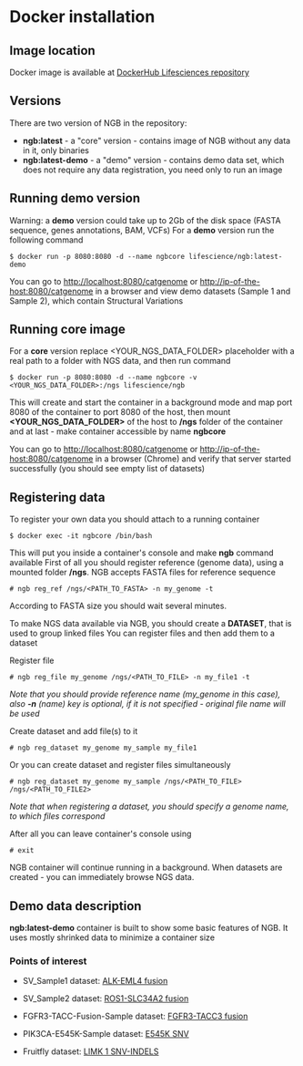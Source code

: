 # Docker installation
## Image location
Docker image is available at [DockerHub Lifesciences repository](https://hub.docker.com/r/lifescience/ngb/)

## Versions
There are two version of NGB in the repository:

* **ngb:latest** - a "core" version - contains image of NGB without any data in it, only binaries
* **ngb:latest-demo** - a "demo" version - contains demo data set, which does not require any data registration, you need only to run an image

## Running demo version
Warning: a **demo** version could take up to 2Gb of the disk space (FASTA sequence, genes annotations, BAM, VCFs)
For a **demo** version run the following command
```
$ docker run -p 8080:8080 -d --name ngbcore lifescience/ngb:latest-demo
```  
You can go to [http://localhost:8080/catgenome](http://localhost:8080/catgenome) or [http://ip-of-the-host:8080/catgenome](http://ip-of-the-host:8080/catgenome) in a browser and view demo datasets (Sample 1 and Sample 2), which contain Structural Variations

## Running core image
For a **core** version replace <YOUR_NGS_DATA_FOLDER> placeholder with a real path to a folder with NGS data, and then run command
```
$ docker run -p 8080:8080 -d --name ngbcore -v <YOUR_NGS_DATA_FOLDER>:/ngs lifescience/ngb
```
This will create and start the container in a background mode and map port 8080 of the container to port 8080 of the host, then mount **<YOUR_NGS_DATA_FOLDER>** of the host to **/ngs** folder of the container and at last - make container accessible by name **ngbcore**

You can go to [http://localhost:8080/catgenome](http://localhost:8080/catgenome) or [http://ip-of-the-host:8080/catgenome](http://ip-of-the-host:8080/catgenome) in a browser (Chrome) and verify that server started successfully (you should see empty list of datasets)

## Registering data
To register your own data you should attach to a running container
```
$ docker exec -it ngbcore /bin/bash
```
This will put you inside a container's console and make **ngb** command available
First of all you should register reference (genome data), using a mounted folder **/ngs**. NGB accepts FASTA files for reference sequence
```
# ngb reg_ref /ngs/<PATH_TO_FASTA> -n my_genome -t
```

According to FASTA size you should wait several minutes.

To make NGS data available via NGB, you should create a **DATASET**, that is used to group linked files
You can register files and then add them to a dataset

Register file
```
# ngb reg_file my_genome /ngs/<PATH_TO_FILE> -n my_file1 -t
```

*Note that you should provide reference name (my_genome in this case), also **-n** (name) key is optional, if it is not specified - original file name will be used*

Create dataset and add file(s) to it
```
# ngb reg_dataset my_genome my_sample my_file1
```

Or you can create dataset and register files simultaneously
```
# ngb reg_dataset my_genome my_sample /ngs/<PATH_TO_FILE> /ngs/<PATH_TO_FILE2>
```

*Note that when registering a dataset, you should specify a genome name, to which files correspond*

After all you can leave container's console using
```
# exit
```

NGB container will continue running in a background.
When datasets are created - you can immediately browse NGS data.

## Demo data description
**ngb:latest-demo** container is built to show some basic features of NGB. It uses mostly shrinked data to minimize a container size

### Points of interest

* SV_Sample1 dataset: [ALK-EML4 fusion](http://localhost:8080/catgenome#/1/2/29224570/29224993?rewrite=Off&tracks=%5B%7B%22bioDataItemId%22%3A1%2C%22height%22%3A20%2C%22hidden%22%3Afalse%2C%22state%22%3A%7B%7D%7D%2C%7B%22bioDataItemId%22%3A3%2C%22hidden%22%3Afalse%2C%22height%22%3A100%2C%22state%22%3A%7B%22geneTranscript%22%3A%22collapsed%22%7D%7D%2C%7B%22bioDataItemId%22%3A8%2C%22hidden%22%3Afalse%2C%22height%22%3A47%2C%22state%22%3A%7B%22variantsView%22%3A%22Collapsed%22%7D%7D%2C%7B%22bioDataItemId%22%3A11%2C%22hidden%22%3Afalse%2C%22height%22%3A414%2C%22state%22%3A%7B%22arrows%22%3Atrue%2C%22colorMode%22%3A%22pairOrientation%22%2C%22coverage%22%3Atrue%2C%22diffBase%22%3Atrue%2C%22groupMode%22%3A%22default%22%2C%22ins_del%22%3Atrue%2C%22mismatches%22%3Atrue%2C%22readsViewMode%22%3A1%2C%22shadeByQuality%22%3Afalse%2C%22softClip%22%3Atrue%2C%22spliceJunctions%22%3Afalse%2C%22viewAsPairs%22%3Afalse%7D%7D%2C%7B%22bioDataItemId%22%3A9%2C%22hidden%22%3Atrue%7D%5D)
    
* SV_Sample2 dataset: [ROS1-SLC34A2 fusion](http://localhost:8080/catgenome#/2/6/117336964/117337328?rewrite=Off&tracks=%5B%7B%22bioDataItemId%22%3A1%2C%22height%22%3A20%2C%22hidden%22%3Afalse%7D%2C%7B%22bioDataItemId%22%3A3%2C%22height%22%3A100%2C%22hidden%22%3Afalse%7D%2C%7B%22bioDataItemId%22%3A13%2C%22height%22%3A70%2C%22hidden%22%3Afalse%7D%2C%7B%22bioDataItemId%22%3A16%2C%22height%22%3A437%2C%22hidden%22%3Afalse%2C%22state%22%3A%7B%22arrows%22%3Atrue%2C%22colorMode%22%3A%22insertSize%22%2C%22coverage%22%3Atrue%2C%22diffBase%22%3Atrue%2C%22groupMode%22%3A%22chromosomeOfMate%22%2C%22ins_del%22%3Atrue%2C%22mismatches%22%3Atrue%2C%22readsViewMode%22%3A0%2C%22shadeByQuality%22%3Afalse%2C%22softClip%22%3Atrue%2C%22spliceJunctions%22%3Afalse%2C%22viewAsPairs%22%3Afalse%7D%7D%2C%7B%22bioDataItemId%22%3A14%2C%22hidden%22%3Atrue%7D%5D)

* FGFR3-TACC-Fusion-Sample dataset: [FGFR3-TACC3 fusion](http://localhost:8080/catgenome#/5/4/1727714/1729323?rewrite=Off&tracks=%5B%7B%22height%22%3A20%2C%22hidden%22%3Afalse%2C%22bioDataItemId%22%3A1%7D%2C%7B%22height%22%3A57%2C%22hidden%22%3Afalse%2C%22bioDataItemId%22%3A3%7D%2C%7B%22height%22%3A70%2C%22hidden%22%3Afalse%2C%22bioDataItemId%22%3A24%7D%2C%7B%22height%22%3A422%2C%22hidden%22%3Afalse%2C%22bioDataItemId%22%3A26%2C%22state%22%3A%7B%22arrows%22%3Atrue%2C%22colorMode%22%3A%22pairOrientation%22%2C%22coverage%22%3Atrue%2C%22diffBase%22%3Atrue%2C%22groupMode%22%3A%22default%22%2C%22ins_del%22%3Atrue%2C%22mismatches%22%3Atrue%2C%22readsViewMode%22%3A1%2C%22shadeByQuality%22%3Afalse%2C%22softClip%22%3Atrue%2C%22spliceJunctions%22%3Afalse%2C%22viewAsPairs%22%3Afalse%7D%7D%5D)

* PIK3CA-E545K-Sample dataset: [E545K SNV](http://localhost:8080/catgenome#/3/3/179218270/179218335?rewrite=Off&tracks=%5B%7B%22bioDataItemId%22%3A1%2C%22height%22%3A20%2C%22hidden%22%3Afalse%2C%22state%22%3A%7B%7D%7D%2C%7B%22bioDataItemId%22%3A3%2C%22height%22%3A74%2C%22hidden%22%3Afalse%2C%22state%22%3A%7B%22geneTranscript%22%3A%22expanded%22%7D%7D%2C%7B%22bioDataItemId%22%3A40%2C%22height%22%3A87%2C%22hidden%22%3Afalse%2C%22state%22%3A%7B%22variantsView%22%3A%22Collapsed%22%7D%7D%2C%7B%22bioDataItemId%22%3A20%2C%22height%22%3A435%2C%22hidden%22%3Afalse%2C%22state%22%3A%7B%22arrows%22%3Atrue%2C%22colorMode%22%3A%22noColor%22%2C%22coverage%22%3Atrue%2C%22diffBase%22%3Atrue%2C%22groupMode%22%3A%22default%22%2C%22ins_del%22%3Atrue%2C%22mismatches%22%3Atrue%2C%22readsViewMode%22%3A%221%22%2C%22shadeByQuality%22%3Afalse%2C%22softClip%22%3Atrue%2C%22spliceJunctions%22%3Afalse%2C%22viewAsPairs%22%3Afalse%7D%7D%5D)

* Fruitfly dataset: [LIMK 1 SNV-INDELS](http://localhost:8080/catgenome#/6/X/12588807/12591202?rewrite=Off&tracks=%5B%7B%22height%22%3A20%2C%22hidden%22%3Afalse%2C%22bioDataItemId%22%3A4%2C%22state%22%3A%7B%7D%7D%2C%7B%22height%22%3A195%2C%22hidden%22%3Afalse%2C%22bioDataItemId%22%3A6%2C%22state%22%3A%7B%22geneTranscript%22%3A%22expanded%22%7D%7D%2C%7B%22height%22%3A115%2C%22hidden%22%3Afalse%2C%22bioDataItemId%22%3A32%2C%22state%22%3A%7B%22variantsView%22%3A%22Expanded%22%7D%7D%2C%7B%22height%22%3A284%2C%22hidden%22%3Afalse%2C%22bioDataItemId%22%3A34%2C%22state%22%3A%7B%22arrows%22%3Atrue%2C%22colorMode%22%3A%22noColor%22%2C%22coverage%22%3Atrue%2C%22diffBase%22%3Atrue%2C%22groupMode%22%3A%22default%22%2C%22ins_del%22%3Atrue%2C%22mismatches%22%3Atrue%2C%22readsViewMode%22%3A%221%22%2C%22shadeByQuality%22%3Afalse%2C%22softClip%22%3Atrue%2C%22spliceJunctions%22%3Afalse%2C%22viewAsPairs%22%3Afalse%7D%7D%2C%7B%22bioDataItemId%22%3A36%2C%22hidden%22%3Atrue%7D%2C%7B%22bioDataItemId%22%3A38%2C%22hidden%22%3Atrue%7D%2C%7B%22bioDataItemId%22%3A28%2C%22hidden%22%3Atrue%7D%2C%7B%22bioDataItemId%22%3A30%2C%22hidden%22%3Atrue%7D%2C%7B%22bioDataItemId%22%3A1%2C%22hidden%22%3Atrue%7D%2C%7B%22bioDataItemId%22%3A3%2C%22hidden%22%3Atrue%7D%2C%7B%22bioDataItemId%22%3A40%2C%22hidden%22%3Atrue%7D%2C%7B%22bioDataItemId%22%3A20%2C%22hidden%22%3Atrue%7D%5D)